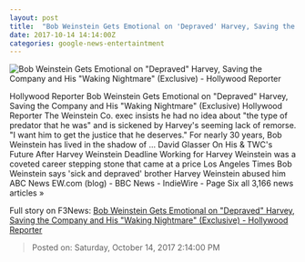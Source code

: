 ```yaml
---
layout: post
title:  "Bob Weinstein Gets Emotional on 'Depraved' Harvey, Saving the Company and His 'Waking Nightmare' (Exclusive) - Hollywood Reporter"
date: 2017-10-14 14:14:00Z
categories: google-news-entertaintment
---
```


![Bob Weinstein Gets Emotional on "Depraved" Harvey, Saving the Company and His "Waking Nightmare" (Exclusive) - Hollywood Reporter](http://cdn3.thr.com/sites/default/files/2017/10/gettyimages-477185852_-_h_2017.jpg)

Hollywood Reporter Bob Weinstein Gets Emotional on "Depraved" Harvey, Saving the Company and His "Waking Nightmare" (Exclusive) Hollywood Reporter The Weinstein Co. exec insists he had no idea about "the type of predator that he was" and is sickened by Harvey's seeming lack of remorse. "I want him to get the justice that he deserves." For nearly 30 years, Bob Weinstein has lived in the shadow of ... David Glasser On His & TWC's Future After Harvey Weinstein Deadline Working for Harvey Weinstein was a coveted career stepping stone that came at a price Los Angeles Times Bob Weinstein says 'sick and depraved' brother Harvey Weinstein abused him ABC News EW.com (blog) - BBC News - IndieWire - Page Six all 3,166 news articles »


Full story on F3News: [Bob Weinstein Gets Emotional on "Depraved" Harvey, Saving the Company and His "Waking Nightmare" (Exclusive) - Hollywood Reporter](http://www.f3nws.com/n/4WWrqE)

> Posted on: Saturday, October 14, 2017 2:14:00 PM
